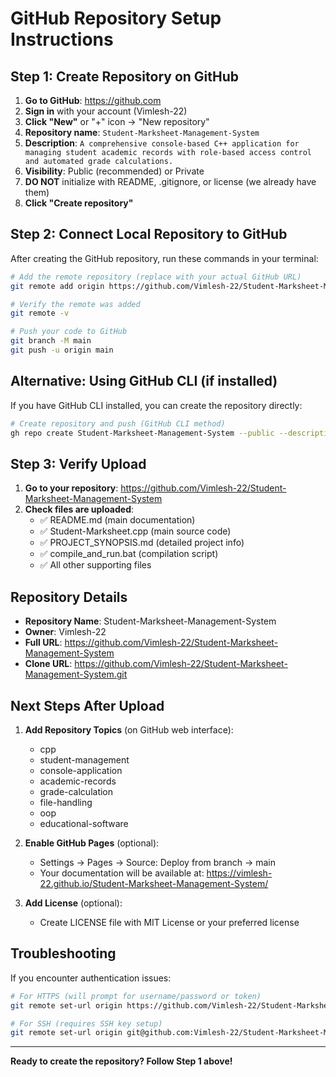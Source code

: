 # GitHub Repository Setup Instructions

## Step 1: Create Repository on GitHub

1. **Go to GitHub**: https://github.com
2. **Sign in** with your account (Vimlesh-22)
3. **Click "New"** or "+" icon → "New repository"
4. **Repository name**: `Student-Marksheet-Management-System`
5. **Description**: `A comprehensive console-based C++ application for managing student academic records with role-based access control and automated grade calculations.`
6. **Visibility**: Public (recommended) or Private
7. **DO NOT** initialize with README, .gitignore, or license (we already have them)
8. **Click "Create repository"**

## Step 2: Connect Local Repository to GitHub

After creating the GitHub repository, run these commands in your terminal:

```bash
# Add the remote repository (replace with your actual GitHub URL)
git remote add origin https://github.com/Vimlesh-22/Student-Marksheet-Management-System.git

# Verify the remote was added
git remote -v

# Push your code to GitHub
git branch -M main
git push -u origin main
```

## Alternative: Using GitHub CLI (if installed)

If you have GitHub CLI installed, you can create the repository directly:

```bash
# Create repository and push (GitHub CLI method)
gh repo create Student-Marksheet-Management-System --public --description "A comprehensive console-based C++ application for managing student academic records with role-based access control and automated grade calculations." --push --source=.
```

## Step 3: Verify Upload

1. **Go to your repository**: https://github.com/Vimlesh-22/Student-Marksheet-Management-System
2. **Check files are uploaded**:
   - ✅ README.md (main documentation)
   - ✅ Student-Marksheet.cpp (main source code)
   - ✅ PROJECT_SYNOPSIS.md (detailed project info)
   - ✅ compile_and_run.bat (compilation script)
   - ✅ All other supporting files

## Repository Details

- **Repository Name**: Student-Marksheet-Management-System
- **Owner**: Vimlesh-22
- **Full URL**: https://github.com/Vimlesh-22/Student-Marksheet-Management-System
- **Clone URL**: https://github.com/Vimlesh-22/Student-Marksheet-Management-System.git

## Next Steps After Upload

1. **Add Repository Topics** (on GitHub web interface):
   - cpp
   - student-management
   - console-application
   - academic-records
   - grade-calculation
   - file-handling
   - oop
   - educational-software

2. **Enable GitHub Pages** (optional):
   - Settings → Pages → Source: Deploy from branch → main
   - Your documentation will be available at: https://vimlesh-22.github.io/Student-Marksheet-Management-System/

3. **Add License** (optional):
   - Create LICENSE file with MIT License or your preferred license

## Troubleshooting

If you encounter authentication issues:

```bash
# For HTTPS (will prompt for username/password or token)
git remote set-url origin https://github.com/Vimlesh-22/Student-Marksheet-Management-System.git

# For SSH (requires SSH key setup)
git remote set-url origin git@github.com:Vimlesh-22/Student-Marksheet-Management-System.git
```

---
**Ready to create the repository? Follow Step 1 above!**
